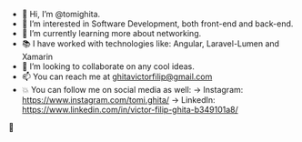 - 👋 Hi, I’m @tomighita.
- 👀 I’m interested in Software Development, both front-end and back-end.
- 🌱 I’m currently learning more about networking.
- 📚 I have worked with technologies like: Angular, Laravel-Lumen and Xamarin
- 💞️ I’m looking to collaborate on any cool ideas.
- 📫 You can reach me at ghitavictorfilip@gmail.com
- 💥 You can follow me on social media as well:
  -> Instagram: https://www.instagram.com/tomi.ghita/
  -> LinkedIn: https://www.linkedin.com/in/victor-filip-ghita-b349101a8/

<!---
tomighita/tomighita is a ✨ special ✨ repository because its `README.md` (this file) appears on your GitHub profile.
You can click the Preview link to take a look at your changes.
--->
🌈
